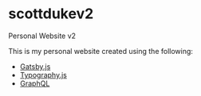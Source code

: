 # scottdukev2
Personal Website v2

This is my personal website created using the following:
- [Gatsby.js](https://www.gatsbyjs.org/)
- [Typography.js](https://github.com/KyleAMathews/typography.js)
- [GraphQL](https://graphql.org/)
